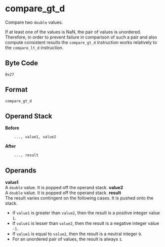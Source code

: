 # compare_gt_d

Compare two `double` values.

If at least one of the values is NaN, the pair of values is unordered.
Therefore, in order to prevent failure in comparison of such a pair and
also compute consistent results the `compare_gt_d` instruction
works relatively to the `compare_lt_d` instruction.

## Byte Code
```
0x27
```

## Format
```
compare_gt_d
```

## Operand Stack
**Before**  
```
    ..., value1, value2
```
**After**  
```
    ..., result
```

## Operands
**value1**  
    A `double` value. It is popped off the operand stack.
**value2**  
    A `double` value. It is popped off the operand stack.
**result**  
    The result varies contingent on the following cases. It is pushed
    onto the stack.
 * If `value1` is greater than `value2`, then the result is a positive integer value `1`.
 * If `value1` is lesser than `value2`, then the result is a negative integer value `-1`.
 * If `value1` is equal to `value2`, then the result is a neutral integer `0`.
 * For an unordered pair of values, the result is always `1`.